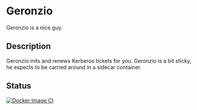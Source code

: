 # Geronzio
Geronzio is a nice guy.

## Description

Geronzio inits and renews Kerberos tickets for you.
Geronzio is a bit sticky, he espects to be carried around in a sidecar container.

## Status

[![Docker Image CI](https://github.com/pilillo/geronzio/actions/workflows/docker-ci.yml/badge.svg?branch=main)](https://github.com/pilillo/geronzio/actions/workflows/docker-ci.yml)
